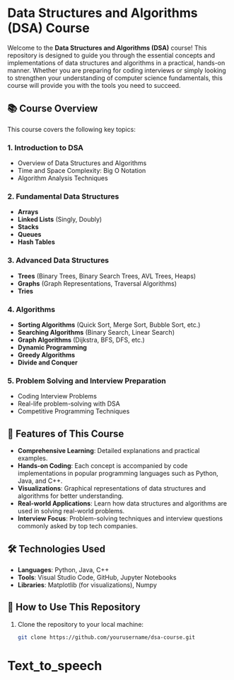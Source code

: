 # Data Structures and Algorithms (DSA) Course

Welcome to the **Data Structures and Algorithms (DSA)** course! This repository is designed to guide you through the essential concepts and implementations of data structures and algorithms in a practical, hands-on manner. Whether you are preparing for coding interviews or simply looking to strengthen your understanding of computer science fundamentals, this course will provide you with the tools you need to succeed.

## 📚 Course Overview

This course covers the following key topics:

### **1. Introduction to DSA**
- Overview of Data Structures and Algorithms
- Time and Space Complexity: Big O Notation
- Algorithm Analysis Techniques

### **2. Fundamental Data Structures**
- **Arrays**
- **Linked Lists** (Singly, Doubly)
- **Stacks**
- **Queues**
- **Hash Tables**

### **3. Advanced Data Structures**
- **Trees** (Binary Trees, Binary Search Trees, AVL Trees, Heaps)
- **Graphs** (Graph Representations, Traversal Algorithms)
- **Tries**

### **4. Algorithms**
- **Sorting Algorithms** (Quick Sort, Merge Sort, Bubble Sort, etc.)
- **Searching Algorithms** (Binary Search, Linear Search)
- **Graph Algorithms** (Dijkstra, BFS, DFS, etc.)
- **Dynamic Programming**
- **Greedy Algorithms**
- **Divide and Conquer**

### **5. Problem Solving and Interview Preparation**
- Coding Interview Problems
- Real-life problem-solving with DSA
- Competitive Programming Techniques

## 🚀 Features of This Course
- **Comprehensive Learning**: Detailed explanations and practical examples.
- **Hands-on Coding**: Each concept is accompanied by code implementations in popular programming languages such as Python, Java, and C++.
- **Visualizations**: Graphical representations of data structures and algorithms for better understanding.
- **Real-world Applications**: Learn how data structures and algorithms are used in solving real-world problems.
- **Interview Focus**: Problem-solving techniques and interview questions commonly asked by top tech companies.

## 🛠️ Technologies Used
- **Languages**: Python, Java, C++
- **Tools**: Visual Studio Code, GitHub, Jupyter Notebooks
- **Libraries**: Matplotlib (for visualizations), Numpy

## 📖 How to Use This Repository

1. Clone the repository to your local machine:
   ```bash
   git clone https://github.com/yourusername/dsa-course.git
# Text_to_speech

